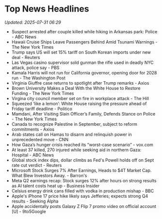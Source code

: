# Top News Headlines

_Updated: 2025-07-31 06:29_

- Suspect arrested after couple killed while hiking in Arkansas park: Police - ABC News
- Hawaii Cruise Ships Leave Passengers Behind Amid Tsunami Warnings - The New York Times
- Trump says US will set 15% tariff on South Korean imports under new deal - Reuters
- Las Vegas casino supervisor sold gunman the rifle used in deadly NYC attack, police say - PBS
- Kamala Harris will not run for California governor, opening door for 2028 run - The Washington Post
- Virginia Giuffre case returns to spotlight after Trump remarks - Axios
- Brown University Makes a Deal With the White House to Restore Funding - The New York Times
- Virgina city council member set on fire in workplace attack - The Hill
- Squeezed ‘like a lemon’: White House raising the pressure ahead of Friday tariff deadline - Politico
- Mamdani, After Visiting Slain Officer’s Family, Defends Stance on Police - The New York Times
- Canada to recognize Palestine in September, subject to reform commitments - Axios
- Arab states call on Hamas to disarm and relinquish power in unprecedented move - CNN
- How Gaza’s hunger crisis reached its “worst-case scenario” - vox.com
- At least 37 killed, 270 injured while seeking aid in northern Gaza: Hospital - ABC News
- Global stock index dips, dollar climbs as Fed's Powell holds off on Sept rate cut verdict - Reuters
- Microsoft Stock Surges 7% After Earnings, Heads to $4T Market Cap. What Blew Investors Away. - Barron's
- Meta Q2 earnings recap: Stock surges 12% after hours on strong results as AI talent costs heat up - Business Insider
- Celsius energy drink cans filled with vodka in production mishap - BBC
- Apple's iPhone 17 price hike likely says Jefferies; expects strong Q4 results - Seeking Alpha
- Apple accidentally posts Galaxy Z Flip 7 promo video on official account [U] - 9to5Google